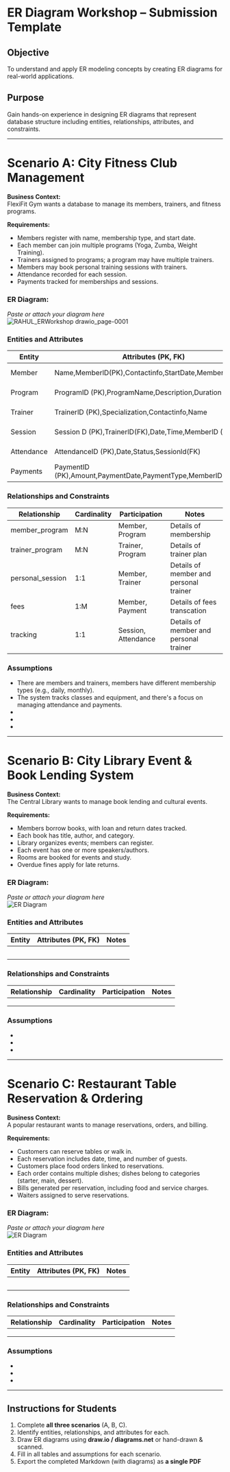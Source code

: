 # ER Diagram Workshop – Submission Template

## Objective
To understand and apply ER modeling concepts by creating ER diagrams for real-world applications.

## Purpose
Gain hands-on experience in designing ER diagrams that represent database structure including entities, relationships, attributes, and constraints.

---

# Scenario A: City Fitness Club Management

**Business Context:**  
FlexiFit Gym wants a database to manage its members, trainers, and fitness programs.

**Requirements:**  
- Members register with name, membership type, and start date.  
- Each member can join multiple programs (Yoga, Zumba, Weight Training).  
- Trainers assigned to programs; a program may have multiple trainers.  
- Members may book personal training sessions with trainers.  
- Attendance recorded for each session.  
- Payments tracked for memberships and sessions.

### ER Diagram:
*Paste or attach your diagram here*  
![RAHUL_ERWorkshop drawio_page-0001](https://github.com/user-attachments/assets/553ec856-1531-4fe4-910c-544e8ab172df)

### Entities and Attributes

| Entity   |               Attributes (PK, FK)                        |       Notes          |
|----------|----------------------------------------------------------|----------------------|
| Member   |Name,MemberlD(PK),Contactinfo,StartDate,MembershipType    |Detailes of members   |
|Program   |ProgramID (PK),ProgramName,Description,Duration           |Detailes of program   |
|Trainer   |TrainerlD (PK),Specialization,Contactinfo,Name            |Detailes of trainer   |
|Session   |Session D (PK),TrainerlD(FK),Date,Time,MemberlD (FK)      |Detailes of session   |
|Attendance|AttendanceID (PK),Date,Status,Sessionld(FK)               |Detailes of attendance|
|Payments  |PaymentID (PK),Amount,PaymentDate,PaymentType,MemberlD(FK)|Detailes of payment   |



### Relationships and Constraints

|     Relationship    | Cardinality |    Participation     |                Notes                    |
|---------------------|-------------|----------------------|-----------------------------------------|
| member_program      | M:N         | Member, Program      | Details of membership                   |
| trainer_program     | M:N         | Trainer, Program     | Details of trainer plan                 | 
| personal_session    | 1:1         | Member, Trainer      | Details of member and personal trainer  |
| fees                | 1:M         | Member, Payment      | Details of fees transcation             |
| tracking            | 1:1         | Session, Attendance  | Details of member and personal trainer  |

### Assumptions
- There are members and trainers, members have different membership types (e.g., daily, monthly).
- The system tracks classes and equipment, and there's a focus on managing attendance and payments.
- 
- 
- 

---

# Scenario B: City Library Event & Book Lending System

**Business Context:**  
The Central Library wants to manage book lending and cultural events.

**Requirements:**  
- Members borrow books, with loan and return dates tracked.  
- Each book has title, author, and category.  
- Library organizes events; members can register.  
- Each event has one or more speakers/authors.  
- Rooms are booked for events and study.  
- Overdue fines apply for late returns.

### ER Diagram:
*Paste or attach your diagram here*  
![ER Diagram](er_diagram_library.png)

### Entities and Attributes

| Entity | Attributes (PK, FK) | Notes |
|--------|--------------------|-------|
|        |                    |       |
|        |                    |       |
|        |                    |       |
|        |                    |       |
|        |                    |       |

### Relationships and Constraints

| Relationship | Cardinality | Participation | Notes |
|--------------|------------|---------------|-------|
|              |            |               |       |
|              |            |               |       |
|              |            |               |       |

### Assumptions
- 
- 
- 

---

# Scenario C: Restaurant Table Reservation & Ordering

**Business Context:**  
A popular restaurant wants to manage reservations, orders, and billing.

**Requirements:**  
- Customers can reserve tables or walk in.  
- Each reservation includes date, time, and number of guests.  
- Customers place food orders linked to reservations.  
- Each order contains multiple dishes; dishes belong to categories (starter, main, dessert).  
- Bills generated per reservation, including food and service charges.  
- Waiters assigned to serve reservations.

### ER Diagram:
*Paste or attach your diagram here*  
![ER Diagram](er_diagram_restaurant.png)

### Entities and Attributes

| Entity | Attributes (PK, FK) | Notes |
|--------|--------------------|-------|
|        |                    |       |
|        |                    |       |
|        |                    |       |
|        |                    |       |
|        |                    |       |

### Relationships and Constraints

| Relationship | Cardinality | Participation | Notes |
|--------------|------------|---------------|-------|
|              |            |               |       |
|              |            |               |       |
|              |            |               |       |

### Assumptions
- 
- 
- 

---

## Instructions for Students

1. Complete **all three scenarios** (A, B, C).  
2. Identify entities, relationships, and attributes for each.  
3. Draw ER diagrams using **draw.io / diagrams.net** or hand-drawn & scanned.  
4. Fill in all tables and assumptions for each scenario.  
5. Export the completed Markdown (with diagrams) as **a single PDF**

